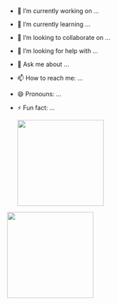 ## 

- 🔭 I’m currently working on ...
- 🌱 I’m currently learning ...
- 👯 I’m looking to collaborate on ...
- 🤔 I’m looking for help with ...
- 💬 Ask me about ...
- 📫 How to reach me: ...
- 😄 Pronouns: ...
- ⚡ Fun fact: ...

  <a href="https://github.com/gsaad2305/github-readme-stats">
  <img height=200 align="center" src="https://github-readme-stats.vercel.app/api?username=gsaad2305" />
</a>
<a href="https://github.com/gsaad2305/convoychat">
  <img height=200 align="center" src="https://github-readme-stats.vercel.app/api/top-langs?username=gsaad2305layout=compact&langs_count=8&card_width=320" />
</a>

